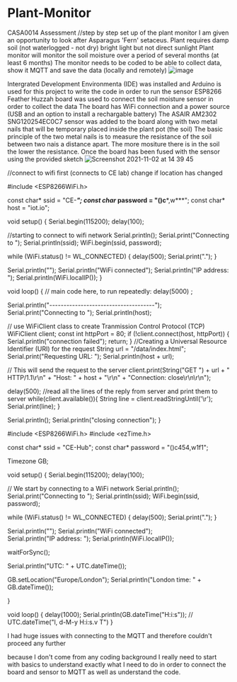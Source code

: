 # Plant-Monitor
CASA0014 Assessment
//step by step set up of the plant monitor
I am given an opportunity to look after Asparagus 'Fern' setaceus. Plant requires damp soil (not waterlogged - not dry)
bright light but not direct sunlight 
Plant monitor will monitor the soil moisture over a period of several months (at least 6 months) 
The monitor needs to be coded to be able to collect data, show it MQTT and save the data (locally and remotely)
![image](https://user-images.githubusercontent.com/93122551/139865886-8ac3103e-0aca-475e-af73-4bbb0b98dc2a.png)

Intergrated Development Environmenta (IDE) was installed and Arduino is used for this project to write the code in order to run the sensor 
ESP8266 Feather Huzzah board was used to connect the soil moisture sensor in order to collect the data
The board has WiFi connection and a power source (USB and an option to install a rechargable battery)
The ASAIR AM2302 SNG120254EC0C7 sensor was added to the board along with two metal nails that will be temporary placed inside the plant pot (the soil) 
The basic principle of the two metal nails is to measure the resistance of the soil between two nais a distance apart. The more mositure there is in the soil the lower the resistance. 
Once the board has been fused with the sensor using the provided sketch ![Screenshot 2021-11-02 at 14 39 45](https://user-images.githubusercontent.com/93122551/139869283-0f9c1491-35bc-402d-82b7-43482f3b36bd.png)

//connect to wifi first (connects to CE lab) change if location has changed

#include <ESP8266WiFi.h>

const char* ssid = "CE-***";
const char* password = "()c***,w***";
const char* host = "iot.io";

void setup() {
  Serial.begin(115200);
  delay(100);

  //starting to connect to wifi network
  Serial.println();
  Serial.print("Connecting to ");
  Serial.println(ssid);
  WiFi.begin(ssid, password);

while (WiFi.status() != WL_CONNECTED) {
  delay(500);
  Serial.print(".");
}

Serial.println("");
Serial.println("WiFi connected");
Serial.println("IP address: ");
Serial.println(WiFi.localIP());
}

void loop() {
  // main code here, to run repeatedly:
  delay(5000) ;
  
 Serial.println("-------------------------------------");
 Serial.print("Connecting to ");
 Serial.println(host);

  // use WiFiClient class to create Tranmission Control Protocol (TCP) 
  WiFiClient client;
  const int httpPort = 80;
  if (!client.connect(host, httpPort)) {
    Serial.println("connection failed");
    return;
  }
//Creating a Universal Resource Identifier (URI) for the request
String url = "/data/index.html";
Serial.print("Requesting URL: ");
Serial.println(host + url);

// This will send the request to the server
client.print(String("GET ") + url + " HTTP/1.1\r\n" +
"Host: " + host + "\r\n" +
"Connection: close\r\n\r\n");

delay(500);
//read all the lines of the reply from server and print them to server
while(client.available()){
  String line = client.readStringUntil('\r');
  Serial.print(line);
}

Serial.println();
Serial.println("closing connection");
}


#include <ESP8266WiFi.h>
#include <ezTime.h>

const char* ssid     = "CE-Hub";
const char* password = "()c454,w1f1";

Timezone GB;

void setup() {
  Serial.begin(115200);
  delay(100);

  // We start by connecting to a WiFi network
  Serial.println();
  Serial.print("Connecting to ");
  Serial.println(ssid);
  WiFi.begin(ssid, password);

  while (WiFi.status() != WL_CONNECTED) {
    delay(500);
    Serial.print(".");
  }

  Serial.println("");
  Serial.println("WiFi connected");  
  Serial.println("IP address: ");
  Serial.println(WiFi.localIP());

  waitForSync();

  Serial.println("UTC: " + UTC.dateTime());

  GB.setLocation("Europe/London");
  Serial.println("London time: " + GB.dateTime());  

}

  void loop() {
  delay(1000);
  Serial.println(GB.dateTime("H:i:s")); // UTC.dateTime("l, d-M-y H:i:s.v T")
}
  
I had huge issues with connecting to the MQTT and therefore couldn't proceed any further 

because I don't come from any coding background I really need to start with basics to understand exactly what I need to do in order to connect the board and sensor to MQTT as well as understand the code.







